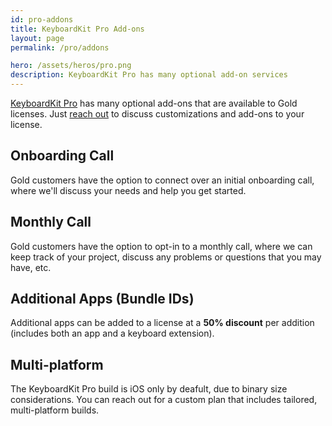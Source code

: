 ```yaml
---
id: pro-addons
title: KeyboardKit Pro Add-ons
layout: page
permalink: /pro/addons

hero: /assets/heros/pro.png
description: KeyboardKit Pro has many optional add-on services
---
```


[KeyboardKit Pro](/pro) has many optional add-ons that are available to Gold licenses. Just [reach out](mailto:{{site.email}}?subject=KeyboardKit%20Pro%20License%20Add-Ons) to discuss customizations and add-ons to your license.


## Onboarding Call

Gold customers have the option to connect over an initial onboarding call, where we'll discuss your needs and help you get started.


## Monthly Call

Gold customers have the option to opt-in to a monthly call, where we can keep track of your project, discuss any problems or questions that you may have, etc.


## Additional Apps (Bundle IDs)

Additional apps can be added to a license at a **50% discount** per addition (includes both an app and a keyboard extension).


## Multi-platform

The KeyboardKit Pro build is iOS only by deafult, due to binary size considerations. You can reach out for a custom plan that includes tailored, multi-platform builds.